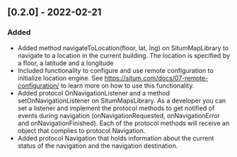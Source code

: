 ## [0.2.0] - 2022-02-21

### Added
* Added method navigateToLocation(floor, lat, lng) on SitumMapLibrary to navigate to a location in the current building.
The location is specified by a floor, a latitude and a longitude
* Included functionality to configure and use remote configuration to initialize location engine. 
See https://situm.com/docs/07-remote-configuration/ to learn more on how to use this functionality.
* Added protocol OnNavigationListener and a method setOnNavigationListener on SitumMapsLibrary. As a developer you can 
set a listener and implement the protocol methods to get notified of events during navigation (onNavigationRequested, 
onNavigationError and onNavigationFinished). Each of the protocol methods will receive an object that complies to 
protocol Navigation.
* Added protocol Navigation that holds information about the current status of the navigation and the navigation 
destination.

